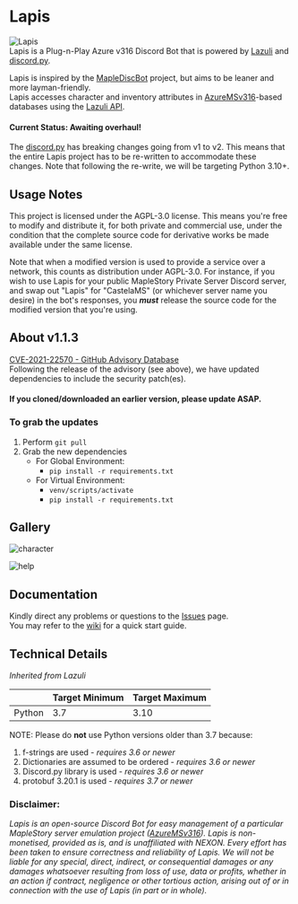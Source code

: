 # Lapis
![Lapis](https://i.imgur.com/EqcM95J.png)  
Lapis is a Plug-n-Play Azure v316 Discord Bot that is powered by [Lazuli](https://github.com/TEAM-SPIRIT-Productions/Lazuli) and [discord.py](https://github.com/Rapptz/discord.py).

Lapis is inspired by the [MapleDiscBot](https://github.com/Bratah123/MapleDiscBot) project, but aims to be leaner and more layman-friendly.  
Lapis accesses character and inventory attributes in [AzureMSv316](https://github.com/SoulGirlJP/AzureV316)-based databases using the [Lazuli API](https://team-spirit-productions.github.io/Lazuli/reference/lazuli/).  


#### Current Status: **Awaiting overhaul!**
The [discord.py](https://github.com/Rapptz/discord.py) has breaking changes going from v1 to v2. This means that the entire Lapis project has to be re-written to accommodate these changes. Note that following the re-write, we will be targeting Python 3.10+.

## Usage Notes
This project is licensed under the AGPL-3.0 license. This means you're free to modify and distribute it, for both private and commercial use, under the condition that the complete source code for derivative works be made available under the same license.

Note that when a modified version is used to provide a service over a network, this counts as distribution under AGPL-3.0. For instance, if you wish to use Lapis for your public MapleStory Private Server Discord server, and swap out "Lapis" for "CastelaMS" (or whichever server name you desire) in the bot's responses, you ***must*** release the source code for the modified version that you're using.

## About v1.1.3
[CVE-2021-22570 - GitHub Advisory Database](https://github.com/advisories/GHSA-77rm-9x9h-xj3g)  
Following the release of the advisory (see above), we have updated dependencies to include the security patch(es).  
#### If you cloned/downloaded an earlier version, please update ASAP.  

  
### To grab the updates
1. Perform `git pull`
2. Grab the new dependencies  
    - For Global Environment:  
      - `pip install -r requirements.txt`  
    - For Virtual Environment:  
      - `venv/scripts/activate`  
      - `pip install -r requirements.txt`  


## Gallery
  ![character](https://cdn.discordapp.com/attachments/631249406775132182/795031817891610644/c76d5804a42f63accb448e8a9e8bf157.png)
  
  ![help](https://cdn.discordapp.com/attachments/631249406775132182/795031808512098334/42b4365e6b819a088fc59d01d11ef27c.png)
## Documentation
Kindly direct any problems or questions to the [Issues](https://github.com/TEAM-SPIRIT-Productions/Lapis/issues) page.  
You may refer to the [wiki](https://github.com/TEAM-SPIRIT-Productions/Lapis/wiki) for a quick start guide.

## Technical Details
*Inherited from Lazuli*

|  | Target Minimum | Target Maximum |
|---|----------------|----------------|
| Python | 3.7 | 3.10 |

NOTE: Please do **not** use Python versions older than 3.7 because:
1. f-strings are used - *requires 3.6 or newer*
2. Dictionaries are assumed to be ordered - *requires 3.6 or newer*
3. Discord.py library is used - *requires 3.6 or newer*
4. protobuf 3.20.1 is used - *requires 3.7 or newer*

### Disclaimer:
*Lapis is an open-source Discord Bot for easy management of a particular MapleStory server emulation project ([AzureMSv316](https://github.com/SoulGirlJP/AzureV316)). Lapis is non-monetised, provided as is, and is unaffiliated with NEXON. Every effort has been taken to ensure correctness and reliability of Lapis. We will not be liable for any special, direct, indirect, or consequential damages or any damages whatsoever resulting from loss of use, data or profits, whether in an action if contract, negligence or other tortious action, arising out of or in connection with the use of Lapis (in part or in whole).*
